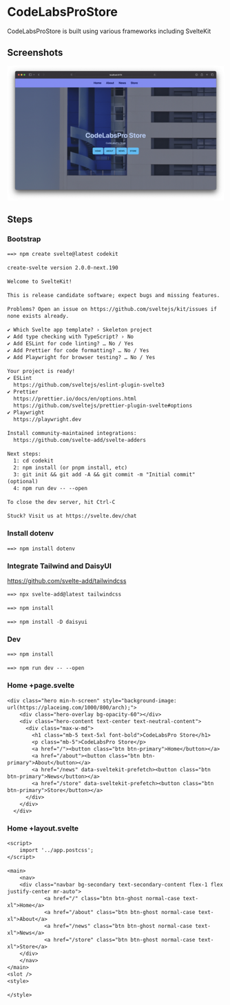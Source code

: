 # CodeLabsProStore
CodeLabsProStore is built using various frameworks including SvelteKit

## Screenshots

![Screenshot 1](https://raw.githubusercontent.com/codelabspro/CodeLabsProStore/main/CodeLabsProStore-sveltekit/screenshots/code_labs_pro_store_1.png)

## Steps

### Bootstrap

```
==> npm create svelte@latest codekit

create-svelte version 2.0.0-next.190

Welcome to SvelteKit!

This is release candidate software; expect bugs and missing features.

Problems? Open an issue on https://github.com/sveltejs/kit/issues if none exists already.

✔ Which Svelte app template? › Skeleton project
✔ Add type checking with TypeScript? › No
✔ Add ESLint for code linting? … No / Yes
✔ Add Prettier for code formatting? … No / Yes
✔ Add Playwright for browser testing? … No / Yes

Your project is ready!
✔ ESLint
  https://github.com/sveltejs/eslint-plugin-svelte3
✔ Prettier
  https://prettier.io/docs/en/options.html
  https://github.com/sveltejs/prettier-plugin-svelte#options
✔ Playwright
  https://playwright.dev

Install community-maintained integrations:
  https://github.com/svelte-add/svelte-adders

Next steps:
  1: cd codekit
  2: npm install (or pnpm install, etc)
  3: git init && git add -A && git commit -m "Initial commit" (optional)
  4: npm run dev -- --open

To close the dev server, hit Ctrl-C

Stuck? Visit us at https://svelte.dev/chat

```

### Install dotenv
```
==> npm install dotenv
```

### Integrate Tailwind and DaisyUI
https://github.com/svelte-add/tailwindcss

```
==> npx svelte-add@latest tailwindcss

==> npm install

==> npm install -D daisyui
```

### Dev

```
==> npm install

==> npm run dev -- --open
```


### Home +page.svelte

```
<div class="hero min-h-screen" style="background-image: url(https://placeimg.com/1000/800/arch);">
    <div class="hero-overlay bg-opacity-60"></div>
    <div class="hero-content text-center text-neutral-content">
      <div class="max-w-md">
        <h1 class="mb-5 text-5xl font-bold">CodeLabsPro Store</h1>
        <p class="mb-5">CodeLabsPro Store</p>
        <a href="/"><button class="btn btn-primary">Home</button></a>
        <a href="/about"><button class="btn btn-primary">About</button></a>
        <a href="/news" data-sveltekit-prefetch><button class="btn btn-primary">News</button></a>
        <a href="/store" data-sveltekit-prefetch><button class="btn btn-primary">Store</button></a>
      </div>
    </div>
  </div>

```


### Home +layout.svelte

```
<script>
	import '../app.postcss';
</script>

<main>
	<nav>
    <div class="navbar bg-secondary text-secondary-content flex-1 flex justify-center mr-auto">
            <a href="/" class="btn btn-ghost normal-case text-xl">Home</a>
            <a href="/about" class="btn btn-ghost normal-case text-xl">About</a>
            <a href="/news" class="btn btn-ghost normal-case text-xl">News</a>
            <a href="/store" class="btn btn-ghost normal-case text-xl">Store</a>
    </div>
	</nav>
</main>
<slot />
<style>
	
</style>


```